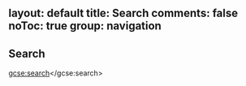 layout:         default
title:          Search
comments:       false
noToc:          true
group:          navigation
---

## Search

<div id="google-custom-search">

<script>
  (function() {
    var cx = '016229595236887071571:jgjnnwwjbxu';
    var gcse = document.createElement('script');
    gcse.type = 'text/javascript';
    gcse.async = true;
    gcse.src = 'https://cse.google.com/cse.js?cx=' + cx;
    var s = document.getElementsByTagName('script')[0];
    s.parentNode.insertBefore(gcse, s);
  })();
</script>
<gcse:search></gcse:search>

</div>
